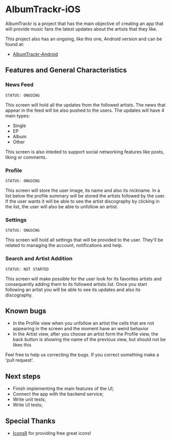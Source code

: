 # AlbumTrackr-iOS

AlbumTrackr is a project that has the main objective of creating an app that will provide music fans the latest updates about the artists that they like.

This project also has an ongoing, like this one, Android version and can be found at:

 - [AlbumTrackr-Android](https://github.com/leoassuncao/albumtracker)

## Features and General Characteristics

### News Feed

```
STATUS: ONGOING
```

This screen will hold all the updates from the followed artists. The news that appear in the feed will be also pushed to the users. The updates will have 4 main types:

 - Single
 - EP
 - Album
 - Other

This screen is also inteded to support social networking features like posts, liking or comments.

### Profile

```
STATUS: ONGOING
```

This screen will store the user image, its name and also its nickname. In a list below the profile summary will be stored the artists followed by the user. If the user wants it will be able to see the artist discography by clicking in the list, the user will also be able to unfollow an artist.

### Settings

```
STATUS: ONGOING
```

This screen will hold all settings that will be provided to the user. They'll be related to managing the account, notifications and help.

### Search and Artist Addition

```
STATUS: NOT STARTED
```

This screen will make possible for the user look for its favorites artists and consequently adding them to its followed artists list. Once you start following an artist you will be able to see its updates and also its discography.

## Known bugs

 - In the Profile view when you unfollow an artist the cells that are not appearing in the screen and the moment have an weird behavior
 - In the Artist view, after you choose an artist form the Profile view, the back button is showing the name of the previous view, but should not be likes this

Feel free to help us correcting the bugs. If you correct something make a 'pull request'.

## Next steps

 - Finish implementing the main features of the UI;
 - Connect the app with the backend service;
 - Write unit tests;
 - Write UI tests;

## Special Thanks

 - [Icons8](https://icons8.com/) for providing free great icons!